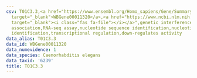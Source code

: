 ```yaml
---
csv: T01C3.3,<a href="https://www.ensembl.org/Homo_sapiens/Gene/Summary?db=core;g=WBGene00011320"
  target="_blank">WBGene00011320</a>,<a href="https://www.ncbi.nlm.nih.gov/pubmed/27496166"
  target="_blank"><i class="fas fa-file"></i></a>",genetic interference,functional
  association,RNA-seq assay,nucleotide sequence identification,nucleotide sequence
  identification,transcriptional regulation,down-regulates activity
data_alias: T01C3.3
data_id: WBGene00011320
data_numevidence: 1
data_species: Caenorhabditis elegans
data_taxid: '6239'
title: T01C3.3
---
```

